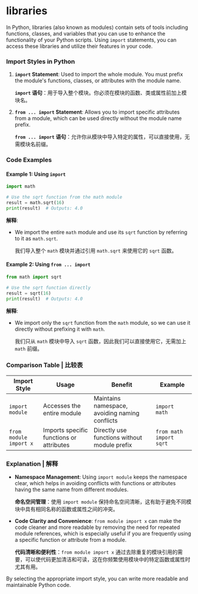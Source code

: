 # libraries

In Python, libraries (also known as modules) contain sets of tools including functions, classes, and variables that you can use to enhance the functionality of your Python scripts. Using `import` statements, you can access these libraries and utilize their features in your code.

### Import Styles in Python

1. **`import` Statement**: Used to import the whole module. You must prefix the module's functions, classes, or attributes with the module name.

   **`import` 语句**：用于导入整个模块。你必须在模块的函数、类或属性前加上模块名。

2. **`from ... import` Statement**: Allows you to import specific attributes from a module, which can be used directly without the module name prefix.

   **`from ... import` 语句**：允许你从模块中导入特定的属性，可以直接使用，无需模块名前缀。

### Code Examples

#### Example 1: Using `import`

```python
import math

# Use the sqrt function from the math module
result = math.sqrt(16)
print(result)  # Outputs: 4.0
```

**解释**:
- We import the entire `math` module and use its `sqrt` function by referring to it as `math.sqrt`.

  我们导入整个 `math` 模块并通过引用 `math.sqrt` 来使用它的 `sqrt` 函数。

#### Example 2: Using `from ... import`

```python
from math import sqrt

# Use the sqrt function directly
result = sqrt(16)
print(result)  # Outputs: 4.0
```

**解释**:
- We import only the `sqrt` function from the `math` module, so we can use it directly without prefixing it with `math`.

  我们只从 `math` 模块中导入 `sqrt` 函数，因此我们可以直接使用它，无需加上 `math` 前缀。

### Comparison Table | 比较表

| Import Style           | Usage                                   | Benefit                                         | Example               |
|------------------------|-----------------------------------------|-------------------------------------------------|-----------------------|
| `import module`        | Accesses the entire module              | Maintains namespace, avoiding naming conflicts  | `import math`         |
| `from module import x` | Imports specific functions or attributes| Directly use functions without module prefix    | `from math import sqrt`|

### Explanation | 解释

- **Namespace Management**: Using `import module` keeps the namespace clear, which helps in avoiding conflicts with functions or attributes having the same name from different modules.

  **命名空间管理**：使用 `import module` 保持命名空间清晰，这有助于避免不同模块中具有相同名称的函数或属性之间的冲突。

- **Code Clarity and Convenience**: `from module import x` can make the code cleaner and more readable by removing the need for repeated module references, which is especially useful if you are frequently using a specific function or attribute from a module.

  **代码清晰和便利性**：`from module import x` 通过去除重复的模块引用的需要，可以使代码更加清洁和可读，这在你频繁使用模块中的特定函数或属性时尤其有用。

By selecting the appropriate import style, you can write more readable and maintainable Python code.
